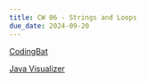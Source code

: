 ```yaml
---
title: CW 06 - Strings and Loops
due_date: 2024-09-20
---
```


[CodingBat](https://codingbat.com/home/jnovillo@stuy.edu/apcsa_strings_loops_cw)

[Java Visualizer](https://cscircles.cemc.uwaterloo.ca/java_visualize/)
